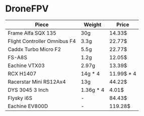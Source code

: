# DroneFPV
| Piece | Weight | Price |
|--- | --- | ---|
| Frame Alfa SQX 135 | 30g | 14.33$ |
| Flight Controller Omnibus F4 | 3.3g | 22.77$ | 
| Caddx Turbo Micro F2 | 5.5g | 22.77$ |
| FS-A8S | 1.2g | 12.05$ |
| Eachine VTX03 | 2.97g | 13.39$ |
| RCX H1407 | 14g * 4 | 11.99$ * 4 |
| Racerstar Mini RS12Ax4 | 13g | 44.22$ | 
| DYS 3045 3 Inch | 1.36g * 4 | 4.01$ |
| Flysky i6S | - | 84.43$ |
| Eachine EV800D | - | 119.28$ |
